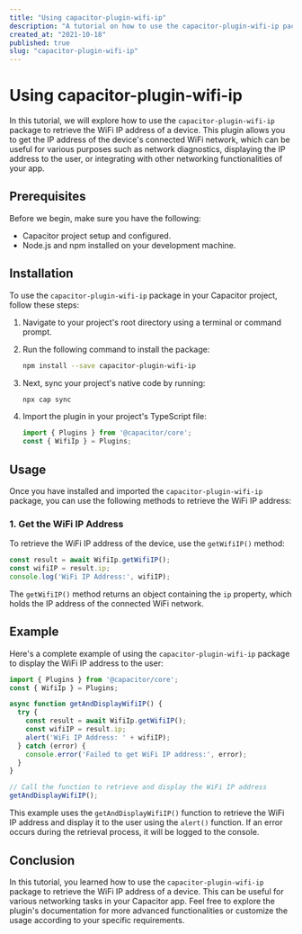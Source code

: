 ```yaml
---
title: "Using capacitor-plugin-wifi-ip"
description: "A tutorial on how to use the capacitor-plugin-wifi-ip package to retrieve the device's WiFi IP address."
created_at: "2021-10-18"
published: true
slug: "capacitor-plugin-wifi-ip"
---
```


# Using capacitor-plugin-wifi-ip

In this tutorial, we will explore how to use the `capacitor-plugin-wifi-ip` package to retrieve the WiFi IP address of a device. This plugin allows you to get the IP address of the device's connected WiFi network, which can be useful for various purposes such as network diagnostics, displaying the IP address to the user, or integrating with other networking functionalities of your app.

## Prerequisites

Before we begin, make sure you have the following:

- Capacitor project setup and configured.
- Node.js and npm installed on your development machine.

## Installation

To use the `capacitor-plugin-wifi-ip` package in your Capacitor project, follow these steps:

1. Navigate to your project's root directory using a terminal or command prompt.
2. Run the following command to install the package:

   ```bash
   npm install --save capacitor-plugin-wifi-ip
   ```

3. Next, sync your project's native code by running:

   ```bash
   npx cap sync
   ```

4. Import the plugin in your project's TypeScript file:

   ```typescript
   import { Plugins } from '@capacitor/core';
   const { WifiIp } = Plugins;
   ```

## Usage

Once you have installed and imported the `capacitor-plugin-wifi-ip` package, you can use the following methods to retrieve the WiFi IP address:

### 1. Get the WiFi IP Address

To retrieve the WiFi IP address of the device, use the `getWifiIP()` method:

```typescript
const result = await WifiIp.getWifiIP();
const wifiIP = result.ip;
console.log('WiFi IP Address:', wifiIP);
```

The `getWifiIP()` method returns an object containing the `ip` property, which holds the IP address of the connected WiFi network.

## Example

Here's a complete example of using the `capacitor-plugin-wifi-ip` package to display the WiFi IP address to the user:

```typescript
import { Plugins } from '@capacitor/core';
const { WifiIp } = Plugins;

async function getAndDisplayWifiIP() {
  try {
    const result = await WifiIp.getWifiIP();
    const wifiIP = result.ip;
    alert('WiFi IP Address: ' + wifiIP);
  } catch (error) {
    console.error('Failed to get WiFi IP address:', error);
  }
}

// Call the function to retrieve and display the WiFi IP address
getAndDisplayWifiIP();
```

This example uses the `getAndDisplayWifiIP()` function to retrieve the WiFi IP address and display it to the user using the `alert()` function. If an error occurs during the retrieval process, it will be logged to the console.

## Conclusion

In this tutorial, you learned how to use the `capacitor-plugin-wifi-ip` package to retrieve the WiFi IP address of a device. This can be useful for various networking tasks in your Capacitor app. Feel free to explore the plugin's documentation for more advanced functionalities or customize the usage according to your specific requirements.